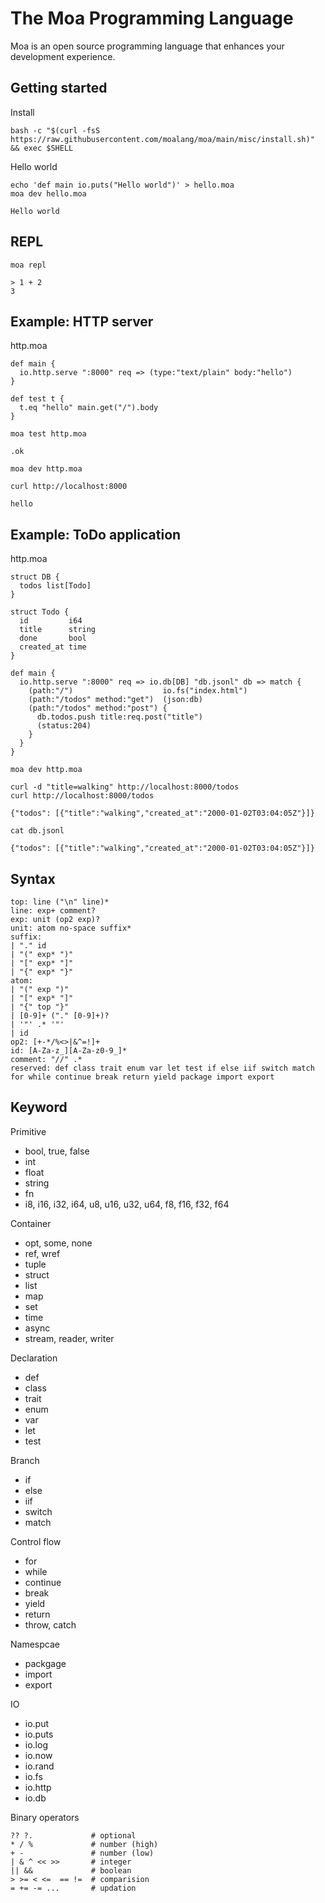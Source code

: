 # The Moa Programming Language
Moa is an open source programming language that enhances your development experience.



## Getting started

Install
```
bash -c "$(curl -fsS https://raw.githubusercontent.com/moalang/moa/main/misc/install.sh)" && exec $SHELL
```

Hello world
```
echo 'def main io.puts("Hello world")' > hello.moa
moa dev hello.moa
```

```
Hello world
```


## REPL
```
moa repl
```

```
> 1 + 2
3
```


## Example: HTTP server

http.moa
```
def main {
  io.http.serve ":8000" req => (type:"text/plain" body:"hello")
}

def test t {
  t.eq "hello" main.get("/").body
}
```

```
moa test http.moa
```

```
.ok
```

```
moa dev http.moa
```

```
curl http://localhost:8000
```

```
hello
```



## Example: ToDo application

http.moa
```
struct DB {
  todos list[Todo]
}

struct Todo {
  id         i64
  title      string
  done       bool
  created_at time
}

def main {
  io.http.serve ":8000" req => io.db[DB] "db.jsonl" db => match {
    (path:"/")                    io.fs("index.html")
    (path:"/todos" method:"get")  (json:db)
    (path:"/todos" method:"post") {
      db.todos.push title:req.post("title")
      (status:204)
    }
  }
}
```

```
moa dev http.moa
```

```
curl -d "title=walking" http://localhost:8000/todos
curl http://localhost:8000/todos
```

```
{"todos": [{"title":"walking","created_at":"2000-01-02T03:04:05Z"}]}
```

```
cat db.jsonl
```

```
{"todos": [{"title":"walking","created_at":"2000-01-02T03:04:05Z"}]}
```



## Syntax
```
top: line ("\n" line)*
line: exp+ comment?
exp: unit (op2 exp)?
unit: atom no-space suffix*
suffix:
| "." id
| "(" exp* ")"
| "[" exp* "]"
| "{" exp* "}"
atom:
| "(" exp ")"
| "[" exp* "]"
| "{" top "}"
| [0-9]+ ("." [0-9]+)?
| '"' .* '"'
| id
op2: [+-*/%<>|&^=!]+
id: [A-Za-z_][A-Za-z0-9_]*
comment: "//" .*
reserved: def class trait enum var let test if else iif switch match for while continue break return yield package import export
```

## Keyword
Primitive
- bool, true, false
- int
- float
- string
- fn
- i8, i16, i32, i64, u8, u16, u32, u64, f8, f16, f32, f64

Container
- opt, some, none
- ref, wref
- tuple
- struct
- list
- map
- set
- time
- async
- stream, reader, writer

Declaration
- def
- class
- trait
- enum
- var
- let
- test

Branch
- if
- else
- iif
- switch
- match

Control flow
- for
- while
- continue
- break
- yield
- return
- throw, catch

Namespcae
- packgage
- import
- export

IO
- io.put
- io.puts
- io.log
- io.now
- io.rand
- io.fs
- io.http
- io.db

Binary operators
```
?? ?.             # optional
* / %             # number (high)
+ -               # number (low)
| & ^ << >>       # integer
|| &&             # boolean
> >= < <=  == !=  # comparision
= += -= ...       # updation
```
